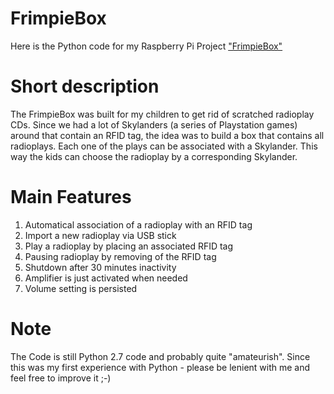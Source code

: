 # FrimpieBox
Here is the Python code for my Raspberry Pi Project ["FrimpieBox"](https://frimpiebox.blogspot.com/)

# Short description
The FrimpieBox was built for my children to get rid of scratched radioplay CDs.
Since we had a lot of Skylanders (a series of Playstation games) around that contain an RFID tag, 
the idea was to build a box that contains all radioplays. Each one of the plays can be associated with a Skylander.
This way the kids can choose the radioplay by a corresponding Skylander.

# Main Features
1. Automatical association of a radioplay with an RFID tag
1. Import a new radioplay via USB stick 
1. Play a radioplay by placing an associated RFID tag
1. Pausing radioplay by removing of the RFID tag
1. Shutdown after 30 minutes inactivity
1. Amplifier is just activated when needed
1. Volume setting is persisted

# Note
The Code is still Python 2.7 code and probably quite "amateurish". 
Since this was my first experience with Python - please be lenient with me and feel free to improve it ;-)  
